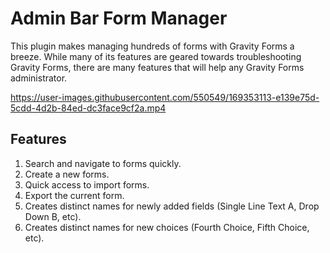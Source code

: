 # Admin Bar Form Manager

This plugin makes managing hundreds of forms with Gravity Forms a breeze. While many of its features are geared towards troubleshooting Gravity Forms, there are many features that will help any Gravity Forms administrator.

https://user-images.githubusercontent.com/550549/169353113-e139e75d-5cdd-4d2b-84ed-dc3face9cf2a.mp4

## Features

1. Search and navigate to forms quickly.
2. Create a new forms.
3. Quick access to import forms.
4. Export the current form.
5. Creates distinct names for newly added fields (Single Line Text A, Drop Down B, etc).
6. Creates distinct names for new choices (Fourth Choice, Fifth Choice, etc).
